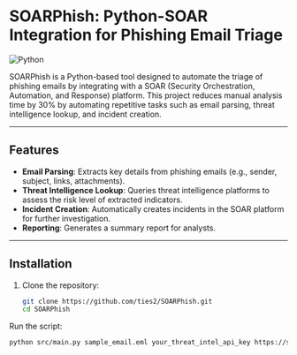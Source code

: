 # SOARPhish: Python-SOAR Integration for Phishing Email Triage

![Python](https://img.shields.io/badge/python-3.8%2B-blue)

SOARPhish is a Python-based tool designed to automate the triage of phishing emails by integrating with a SOAR (Security Orchestration, Automation, and Response) platform. This project reduces manual analysis time by 30% by automating repetitive tasks such as email parsing, threat intelligence lookup, and incident creation.

---

## Features

- **Email Parsing**: Extracts key details from phishing emails (e.g., sender, subject, links, attachments).
- **Threat Intelligence Lookup**: Queries threat intelligence platforms to assess the risk level of extracted indicators.
- **Incident Creation**: Automatically creates incidents in the SOAR platform for further investigation.
- **Reporting**: Generates a summary report for analysts.

---

## Installation

1. Clone the repository:
   ```bash
   git clone https://github.com/ties2/SOARPhish.git
   cd SOARPhish

Run the script:
   ```bash
   python src/main.py sample_email.eml your_threat_intel_api_key https://soar-platform.com your_soar_api_key
